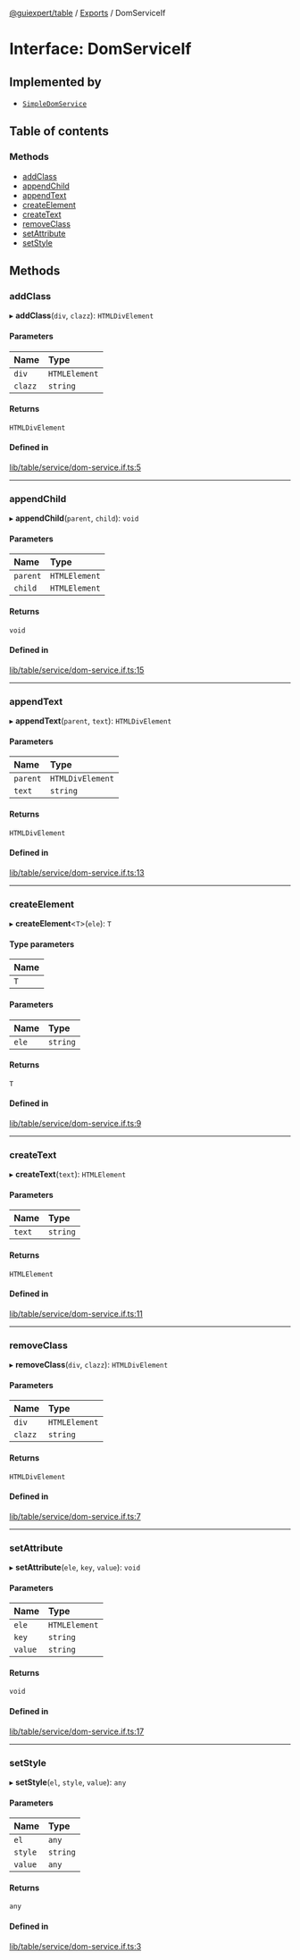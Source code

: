 [@guiexpert/table](../README.md) / [Exports](../modules.md) / DomServiceIf

# Interface: DomServiceIf

## Implemented by

- [`SimpleDomService`](../classes/SimpleDomService.md)

## Table of contents

### Methods

- [addClass](DomServiceIf.md#addclass)
- [appendChild](DomServiceIf.md#appendchild)
- [appendText](DomServiceIf.md#appendtext)
- [createElement](DomServiceIf.md#createelement)
- [createText](DomServiceIf.md#createtext)
- [removeClass](DomServiceIf.md#removeclass)
- [setAttribute](DomServiceIf.md#setattribute)
- [setStyle](DomServiceIf.md#setstyle)

## Methods

### addClass

▸ **addClass**(`div`, `clazz`): `HTMLDivElement`

#### Parameters

| Name | Type |
| :------ | :------ |
| `div` | `HTMLElement` |
| `clazz` | `string` |

#### Returns

`HTMLDivElement`

#### Defined in

[lib/table/service/dom-service.if.ts:5](https://github.com/guiexperttable/ge-table/blob/6aaca3c/libs/table/src/lib/table/service/dom-service.if.ts#L5)

___

### appendChild

▸ **appendChild**(`parent`, `child`): `void`

#### Parameters

| Name | Type |
| :------ | :------ |
| `parent` | `HTMLElement` |
| `child` | `HTMLElement` |

#### Returns

`void`

#### Defined in

[lib/table/service/dom-service.if.ts:15](https://github.com/guiexperttable/ge-table/blob/6aaca3c/libs/table/src/lib/table/service/dom-service.if.ts#L15)

___

### appendText

▸ **appendText**(`parent`, `text`): `HTMLDivElement`

#### Parameters

| Name | Type |
| :------ | :------ |
| `parent` | `HTMLDivElement` |
| `text` | `string` |

#### Returns

`HTMLDivElement`

#### Defined in

[lib/table/service/dom-service.if.ts:13](https://github.com/guiexperttable/ge-table/blob/6aaca3c/libs/table/src/lib/table/service/dom-service.if.ts#L13)

___

### createElement

▸ **createElement**\<`T`\>(`ele`): `T`

#### Type parameters

| Name |
| :------ |
| `T` |

#### Parameters

| Name | Type |
| :------ | :------ |
| `ele` | `string` |

#### Returns

`T`

#### Defined in

[lib/table/service/dom-service.if.ts:9](https://github.com/guiexperttable/ge-table/blob/6aaca3c/libs/table/src/lib/table/service/dom-service.if.ts#L9)

___

### createText

▸ **createText**(`text`): `HTMLElement`

#### Parameters

| Name | Type |
| :------ | :------ |
| `text` | `string` |

#### Returns

`HTMLElement`

#### Defined in

[lib/table/service/dom-service.if.ts:11](https://github.com/guiexperttable/ge-table/blob/6aaca3c/libs/table/src/lib/table/service/dom-service.if.ts#L11)

___

### removeClass

▸ **removeClass**(`div`, `clazz`): `HTMLDivElement`

#### Parameters

| Name | Type |
| :------ | :------ |
| `div` | `HTMLElement` |
| `clazz` | `string` |

#### Returns

`HTMLDivElement`

#### Defined in

[lib/table/service/dom-service.if.ts:7](https://github.com/guiexperttable/ge-table/blob/6aaca3c/libs/table/src/lib/table/service/dom-service.if.ts#L7)

___

### setAttribute

▸ **setAttribute**(`ele`, `key`, `value`): `void`

#### Parameters

| Name | Type |
| :------ | :------ |
| `ele` | `HTMLElement` |
| `key` | `string` |
| `value` | `string` |

#### Returns

`void`

#### Defined in

[lib/table/service/dom-service.if.ts:17](https://github.com/guiexperttable/ge-table/blob/6aaca3c/libs/table/src/lib/table/service/dom-service.if.ts#L17)

___

### setStyle

▸ **setStyle**(`el`, `style`, `value`): `any`

#### Parameters

| Name | Type |
| :------ | :------ |
| `el` | `any` |
| `style` | `string` |
| `value` | `any` |

#### Returns

`any`

#### Defined in

[lib/table/service/dom-service.if.ts:3](https://github.com/guiexperttable/ge-table/blob/6aaca3c/libs/table/src/lib/table/service/dom-service.if.ts#L3)
